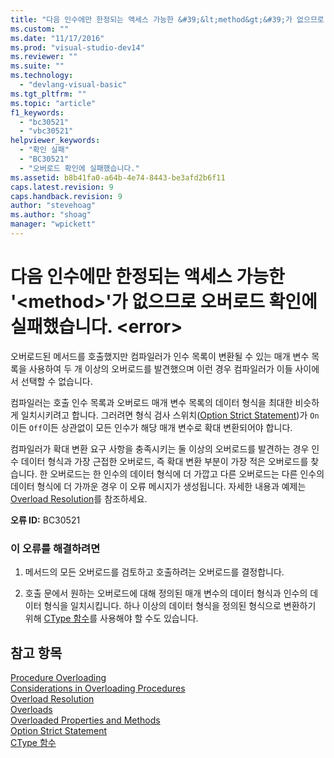 ```yaml
---
title: "다음 인수에만 한정되는 액세스 가능한 &#39;&lt;method&gt;&#39;가 없으므로 오버로드 확인에 실패했습니다. &lt;error&gt; | Microsoft Docs"
ms.custom: ""
ms.date: "11/17/2016"
ms.prod: "visual-studio-dev14"
ms.reviewer: ""
ms.suite: ""
ms.technology: 
  - "devlang-visual-basic"
ms.tgt_pltfrm: ""
ms.topic: "article"
f1_keywords: 
  - "bc30521"
  - "vbc30521"
helpviewer_keywords: 
  - "확인 실패"
  - "BC30521"
  - "오버로드 확인에 실패했습니다."
ms.assetid: b8b41fa0-a64b-4e74-8443-be3afd2b6f11
caps.latest.revision: 9
caps.handback.revision: 9
author: "stevehoag"
ms.author: "shoag"
manager: "wpickett"
---
```

# 다음 인수에만 한정되는 액세스 가능한 &#39;&lt;method&gt;&#39;가 없으므로 오버로드 확인에 실패했습니다. &lt;error&gt;
오버로드된 메서드를 호출했지만 컴파일러가 인수 목록이 변환될 수 있는 매개 변수 목록을 사용하여 두 개 이상의 오버로드를 발견했으며 이런 경우 컴파일러가 이들 사이에서 선택할 수 없습니다.  
  
 컴파일러는 호출 인수 목록과 오버로드 매개 변수 목록의 데이터 형식을 최대한 비슷하게 일치시키려고 합니다. 그러려면 형식 검사 스위치\([Option Strict Statement](/dotnet/visual-basic/language-reference/statements/option-strict-statement)\)가 `On`이든 `Off`이든 상관없이 모든 인수가 해당 매개 변수로 확대 변환되어야 합니다.  
  
 컴파일러가 확대 변환 요구 사항을 충족시키는 둘 이상의 오버로드를 발견하는 경우 인수 데이터 형식과 가장 근접한 오버로드, 즉 확대 변환 부분이 가장 적은 오버로드를 찾습니다. 한 오버로드는 한 인수의 데이터 형식에 더 가깝고 다른 오버로드는 다른 인수의 데이터 형식에 더 가까운 경우 이 오류 메시지가 생성됩니다. 자세한 내용과 예제는 [Overload Resolution](/dotnet/visual-basic/programming-guide/language-features/procedures/overload-resolution)를 참조하세요.  
  
 **오류 ID:** BC30521  
  
### 이 오류를 해결하려면  
  
1.  메서드의 모든 오버로드를 검토하고 호출하려는 오버로드를 결정합니다.  
  
2.  호출 문에서 원하는 오버로드에 대해 정의된 매개 변수의 데이터 형식과 인수의 데이터 형식을 일치시킵니다. 하나 이상의 데이터 형식을 정의된 형식으로 변환하기 위해 [CType 함수](/dotnet/visual-basic/language-reference/functions/ctype-function)를 사용해야 할 수도 있습니다.  
  
## 참고 항목  
 [Procedure Overloading](/dotnet/visual-basic/programming-guide/language-features/procedures/procedure-overloading)   
 [Considerations in Overloading Procedures](/dotnet/visual-basic/programming-guide/language-features/procedures/considerations-in-overloading-procedures)   
 [Overload Resolution](/dotnet/visual-basic/programming-guide/language-features/procedures/overload-resolution)   
 [Overloads](/dotnet/visual-basic/language-reference/modifiers/overloads)   
 [Overloaded Properties and Methods](/dotnet/visual-basic/programming-guide/language-features/objects-and-classes/overloaded-properties-and-methods)   
 [Option Strict Statement](/dotnet/visual-basic/language-reference/statements/option-strict-statement)   
 [CType 함수](/dotnet/visual-basic/language-reference/functions/ctype-function)